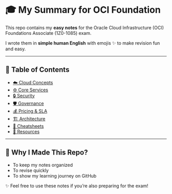# 🎓 My Summary for OCI Foundation

This repo contains my **easy notes** for the Oracle Cloud Infrastructure (OCI) Foundations Associate (1Z0-1085) exam.  

I wrote them in **simple human English** with emojis ✨ to make revision fun and easy.  

---

## 📌 Table of Contents
- [☁️ Cloud Concepts](01-cloud-concepts.md)  
- [⚙️ Core Services](02-core-services.md)  
- [🔒 Security](03-security.md)  
- [🛡️ Governance](04-governance.md)  
- [💰 Pricing & SLA](05-pricing-sla.md)  
- [🏗️ Architecture](06-architecture.md)  
- [📝 Cheatsheets](cheatsheet/)  
- [🔗 Resources](resources.md)  

---

## 🚀 Why I Made This Repo?
- To keep my notes organized  
- To revise quickly 
- To show my learning journey on GitHub  

✨ Feel free to use these notes if you’re also preparing for the exam!  
